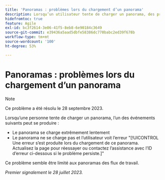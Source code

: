```yaml
---
title: 'Panoramas : problèmes lors du chargement d’un panorama'
description: Lorsqu’un utilisateur tente de charger un panorama, des problèmes peuvent se produire.
hidefromtoc: true
feature: Agile
exl-id: bc3f2614-3e06-41f5-8eb8-6e90184c3649
source-git-commit: e39436a5aad5dbfe58386dc770babc2ed39f678b
workflow-type: tm+mt
source-wordcount: '100'
ht-degree: 53%

---
```


# Panoramas : problèmes lors du chargement d’un panorama

>[!NOTE]
>
>Ce problème a été résolu le 28 septembre 2023.

Lorsqu’une personne tente de charger un panorama, l’un des événements suivants peut se produire :

* Le panorama se charge extrêmement lentement
* Le panorama ne se charge pas et l’utilisateur voit l’erreur &quot;[!UICONTROL Une erreur s’est produite lors du chargement de ce panorama. Actualisez la page pour réessayer ou contactez l’assistance avec l’ID d’erreur ci-dessous si le problème persiste.]&quot;

Ce problème semble être limité aux panoramas des flux de travail.

_Premier signalement le 28 juillet 2023._

